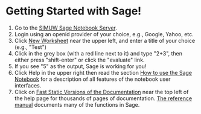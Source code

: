Getting Started with Sage!
==========================

 1. Go to the [SIMUW Sage Notebook Server](http://simuw.sagenb.org).
 1. Login using an openid provider of your choice, e.g., Google, Yahoo, etc. 
 1. Click [New Worksheet](http://simuw.sagenb.org/new_worksheet) near the upper left, and enter a title of your choice (e.g., "Test")
 1. Click in the grey box (with a red line next to it) and type "2+3", then either press "shift-enter" or click the "evaluate" link. 
 1. If you see "5" as the output, Sage is working for you!
 1. Click Help in the upper right then read the section [How to use the Sage Notebook](http://simuw.sagenb.org/help) for a description of all features of the notebook user interfaces. 
 1. Click on [Fast Static Versions of the Documentation](http://simuw.sagenb.org/doc/static/index.html) near the top left of the help page for thousands of pages of documentation.  [The reference manual](http://simuw.sagenb.org/doc/static/reference/index.html) documents many of the functions in Sage.

